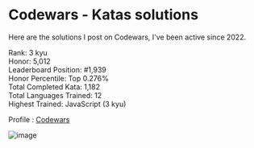# Codewars - Katas solutions

Here are the solutions I post on Codewars, I've been active since 2022.

Rank: 3 kyu  
Honor: 5,012  
Leaderboard Position: #1,939  
Honor Percentile: Top 0.276%  
Total Completed Kata: 1,182  
Total Languages Trained: 12  
Highest Trained: JavaScript (3 kyu)

Profile : [Codewars](https://www.codewars.com/users/Sancti0n)

![image](https://www.codewars.com/users/Sancti0n/badges/large)